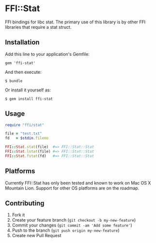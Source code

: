 # FFI::Stat

FFI bindings for libc stat. The primary use of this library is by other FFI libraries that require a stat struct.

## Installation

Add this line to your application's Gemfile:

    gem 'ffi-stat'

And then execute:

    $ bundle

Or install it yourself as:

    $ gem install ffi-stat

## Usage

```ruby
require "ffi/stat"

file = "test.txt"
fd   = $stdin.fileno

FFI::Stat.stat(file)  #=> FFI::Stat::Stat
FFI::Stat.lstat(file) #=> FFI::Stat::Stat
FFI::Stat.fstat(fd)   #=> FFI::Stat::Stat
```

## Platforms

Currently FFI::Stat has only been tested and known to work on Mac OS X Mountain Lion. Support for other OS platforms are on the roadmap.

## Contributing

1. Fork it
2. Create your feature branch (`git checkout -b my-new-feature`)
3. Commit your changes (`git commit -am 'Add some feature'`)
4. Push to the branch (`git push origin my-new-feature`)
5. Create new Pull Request
